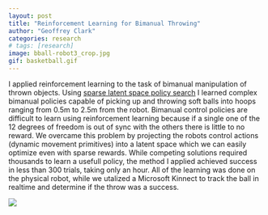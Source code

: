 ```yaml
---
layout: post
title: "Reinforcement Learning for Bimanual Throwing"
author: "Geoffrey Clark"
categories: research
# tags: [research]
image: bball-robot3_crop.jpg
gif: basketball.gif
---
```


I applied reinforcement learning to the task of bimanual manipulation of thrown objects. Using [sparse latent space policy search](https://www.aaai.org/ocs/index.php/AAAI/AAAI16/paper/download/12275/11822) I learned complex bimanual policies capable of picking up and throwing soft balls into hoops ranging from 0.5m to 2.5m from the robot. Bimanual control policies are difficult to learn using reinforcement learning because if a single one of the 12 degrees of freedom is out of sync with the others there is little to no reward. We overcame this problem by projecting the robots control actions (dynamic movement primitives) into a latent space which we can easily optimize even with sparse rewards. While competing solutions required thousands to learn a usefull policy, the method I applied achieved success in less than 300 trials, taking only an hour. All of the learning was done on the physical robot, while we utalized a Microsoft Kinnect to track the ball in realtime and determine if the throw was a success.

![](/assets/img/basketball.gif)




